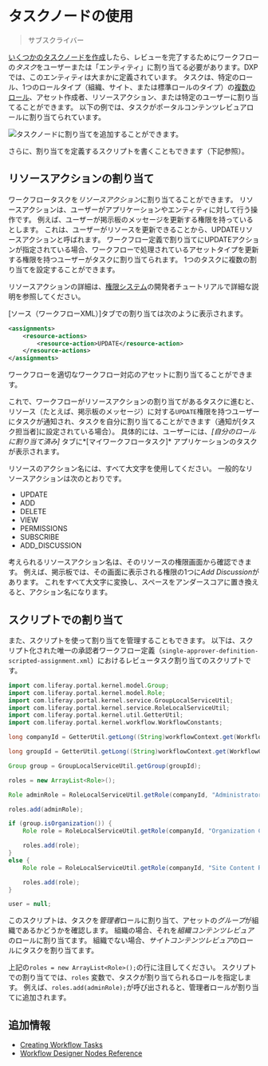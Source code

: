# タスクノードの使用

> サブスクライバー

[いくつかのタスクノードを作成](./creating-workflow-tasks.md)したら、レビューを完了するためにワークフローの*タスク*をユーザーまたは「エンティティ」に割り当てる必要があります。DXPでは、このエンティティは大まかに定義されています。 タスクは、特定のロール、1つのロールタイプ（組織、サイト、または標準ロールのタイプ）の[複数のロール](../../../../users-and-permissions/roles-and-permissions/understanding-roles-and-permissions.md)、アセット作成者、リソースアクション、または特定のユーザーに割り当てることができます。 以下の例では、タスクがポータルコンテンツレビュアロールに割り当てられています。

![タスクノードに割り当てを追加することができます。](./assigning-task-nodes/images/01.png)

さらに、割り当てを定義するスクリプトを書くこともできます（下記参照）。

## リソースアクションの割り当て

ワークフロータスクを*リソースアクション*に割り当てることができます。 リソースアクションは、ユーザーがアプリケーションやエンティティに対して行う操作です。 例えば、ユーザーが掲示板のメッセージを更新する権限を持っているとします。 これは、ユーザーがリソースを更新できることから、UPDATEリソースアクションと呼ばれます。 ワークフロー定義で割り当てにUPDATEアクションが指定されている場合、ワークフローで処理されているアセットタイプを更新する権限を持つユーザーがタスクに割り当てられます。  1つのタスクに複数の割り当てを設定することができます。

リソースアクションの詳細は、[権限システム](../../../developing-applications/permissions.md)の開発者チュートリアルで詳細な説明を参照してください。

[ソース（ワークフローXML）]タブでの割り当ては次のように表示されます。

``` xml
<assignments>
    <resource-actions>
        <resource-action>UPDATE</resource-action>
    </resource-actions>
</assignments>
```

ワークフローを適切なワークフロー対応のアセットに割り当てることができます。

これで、ワークフローがリソースアクションの割り当てがあるタスクに進むと、リソース（たとえば、掲示板のメッセージ）に対する`UPDATE`権限を持つユーザーにタスクが通知され、タスクを自分に割り当てることができます（通知が[タスク担当者]に設定されている場合）。 具体的には、ユーザーには、*[自分のロールに割り当て済み]* タブに*[マイワークフロータスク]* アプリケーションのタスクが表示されます。

リソースのアクション名には、すべて大文字を使用してください。 一般的なリソースアクションは次のとおりです。

  - UPDATE
  - ADD
  - DELETE
  - VIEW
  - PERMISSIONS
  - SUBSCRIBE
  - ADD\_DISCUSSION

考えられるリソースアクション名は、そのリソースの権限画面から確認できます。 例えば、掲示板では、その画面に表示される権限の1つに*Add Discussion*があります。 これをすべて大文字に変換し、スペースをアンダースコアに置き換えると、アクション名になります。

## スクリプトでの割り当て

また、スクリプトを使って割り当てを管理することもできます。 以下は、スクリプト化された唯一の承認者ワークフロー定義（`single-approver-definition-scripted-assignment.xml`）におけるレビュータスク割り当てのスクリプトです。

``` groovy
import com.liferay.portal.kernel.model.Group;
import com.liferay.portal.kernel.model.Role;
import com.liferay.portal.kernel.service.GroupLocalServiceUtil;
import com.liferay.portal.kernel.service.RoleLocalServiceUtil;
import com.liferay.portal.kernel.util.GetterUtil;
import com.liferay.portal.kernel.workflow.WorkflowConstants;

long companyId = GetterUtil.getLong((String)workflowContext.get(WorkflowConstants.CONTEXT_COMPANY_ID));

long groupId = GetterUtil.getLong((String)workflowContext.get(WorkflowConstants.CONTEXT_GROUP_ID));

Group group = GroupLocalServiceUtil.getGroup(groupId);

roles = new ArrayList<Role>();

Role adminRole = RoleLocalServiceUtil.getRole(companyId, "Administrator");

roles.add(adminRole);

if (group.isOrganization()) {
    Role role = RoleLocalServiceUtil.getRole(companyId, "Organization Content Reviewer");

    roles.add(role);
}
else {
    Role role = RoleLocalServiceUtil.getRole(companyId, "Site Content Reviewer");

    roles.add(role);
}

user = null;
```

このスクリプトは、タスクを*管理者*ロールに割り当て、アセットの*グループ*が組織であるかどうかを確認します。 組織の場合、それを*組織コンテンツレビュア*のロールに割り当てます。 組織でない場合、*サイトコンテンツレビュア*のロールにタスクを割り当てます。

上記の`roles = new ArrayList<Role>();`の行に注目してください。 スクリプトでの割り当てでは、`roles` 変数で、タスクが割り当てられるロールを指定します。 例えば、`roles.add(adminRole);`が呼び出されると、管理者ロールが割り当てに追加されます。

## 追加情報

  - [Creating Workflow Tasks](./creating-workflow-tasks.md)
  - [Workflow Designer Nodes Reference](./workflow-nodes.md)
